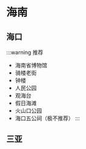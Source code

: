 # 海南

## 海口

<LinkTravelogue city="海口" />

:::warning 推荐

- 海南省博物馆
- 骑楼老街
- 钟楼
- 人民公园
- 观海台
- 假日海滩
- 火山口公园
- 海口五公祠（极不推荐）
:::

## 三亚

<LinkTravelogue city="三亚" />
<script setup>
import LinkTravelogue from "../../../.vitepress/components/trip/LinkTravelogue.vue";
</script>
